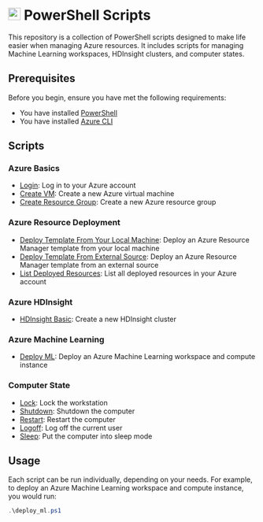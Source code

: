 # <img height="25" width="25" src="https://cdn.simpleicons.org/powershell" /> PowerShell Scripts 

This repository is a collection of PowerShell scripts designed to make life easier when managing Azure resources. It includes scripts for managing Machine Learning workspaces, HDInsight clusters, and computer states.

## Prerequisites

Before you begin, ensure you have met the following requirements:

- You have installed [PowerShell](https://aka.ms/getps6) 
- You have installed [Azure CLI](https://docs.microsoft.com/cli/azure/install-azure-cli) 

## Scripts

### Azure Basics

- [Login](Azure/Basics/Login.ps1): Log in to your Azure account 
- [Create VM](Azure/Basics/Create_VM.ps1): Create a new Azure virtual machine 
- [Create Resource Group](Azure/Basics/Create_Resource_Group.ps1): Create a new Azure resource group 

### Azure Resource Deployment

- [Deploy Template From Your Local Machine](Azure/ResourceDeployment/Deploy_Template_From_Your_Local_Machine.ps1): Deploy an Azure Resource Manager template from your local machine 
- [Deploy Template From External Source](Azure/ResourceDeployment/Deploy_Template_From_External_Source.ps1): Deploy an Azure Resource Manager template from an external source 
- [List Deployed Resources](Azure/Basics/List_Deployed_Resources.ps1): List all deployed resources in your Azure account 

### Azure HDInsight

- [HDInsight Basic](Azure/HDInsight/HDInsight-Basic.ps1): Create a new HDInsight cluster 

### Azure Machine Learning

- [Deploy ML](Azure/ML): Deploy an Azure Machine Learning workspace and compute instance 

### Computer State

- [Lock](ComputerState/lock.ps1): Lock the workstation 
- [Shutdown](ComputerState/shutdown.ps1): Shutdown the computer 
- [Restart](ComputerState/restart.ps1): Restart the computer 
- [Logoff](ComputerState/logoff.ps1): Log off the current user 
- [Sleep](ComputerState/sleep.ps1): Put the computer into sleep mode

## Usage

Each script can be run individually, depending on your needs. For example, to deploy an Azure Machine Learning workspace and compute instance, you would run:

```powershell
.\deploy_ml.ps1

